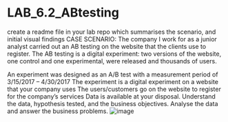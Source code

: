 # LAB_6.2_ABtesting
create a readme file in your lab repo which summarises the scenario, and initial visual findings 
CASE SCENARIO: 
The company I work for as a junior analyst carried out an AB testing on the website that the clients use to register.
The AB testing is a digital experiment: two versions of the website, one control and one experimental, were released and thousands of users.


An experiment was designed as an A/B test with a measurement period of 3/15/2017 – 4/30/2017
The experiment is a digital experiment on a website that your company uses
The users/customers go on the website to register for the company’s services
Data is available at your disposal. Understand the data, hypothesis tested, and the business objectives.
Analyse the data and answer the business problems.
![image](https://user-images.githubusercontent.com/65666003/168849003-6326bf8a-7c38-4cb6-8407-b1e2c4d89212.png)
